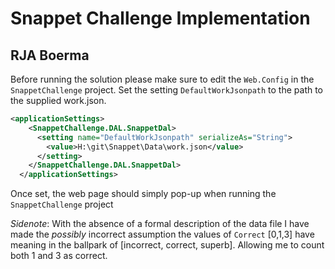 # Snappet Challenge Implementation
## RJA Boerma

Before running the solution please make sure to edit the `Web.Config` in the `SnappetChallenge` project. Set the setting `DefaultWorkJsonpath` to the path to the supplied work.json.
```xml
<applicationSettings>
    <SnappetChallenge.DAL.SnappetDal>
      <setting name="DefaultWorkJsonpath" serializeAs="String">
        <value>H:\git\Snappet\Data\work.json</value>
      </setting>
    </SnappetChallenge.DAL.SnappetDal>
  </applicationSettings>
```
Once set, the web page should simply pop-up when running the `SnappetChallenge` project

_Sidenote_: With the absence of a formal description of the data file I have made the _possibly_ incorrect assumption the values of `Correct` [0,1,3] have meaning in the ballpark of [incorrect, correct, superb]. Allowing me to count both 1 and 3 as correct.